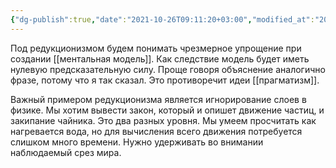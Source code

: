 ```yaml
---
{"dg-publish":true,"date":"2021-10-26T09:11:20+03:00","modified_at":"2022-05-27T20:56:51+03:00","permalink":"/redukczionizm/","dgHomeLink":false,"dgPassFrontmatter":true}
---
```




Под редукционизмом будем понимать чрезмерное упрощение при создании [[ментальная модель]]. Как следствие модель будет иметь нулевую предсказательную силу. Проще говоря объяснение аналогично фразе, потому что я так сказал. Это противоречит идеи [[прагматизм]]. 

Важный примером редукционизма является игнорирование слоев в физике. Мы хотим вывести закон, который и опишет движение частиц, и закипание чайника. Это два разных уровня. Мы умеем просчитать как нагревается вода, но для вычисления всего движения потребуется слишком много времени. Нужно удерживать во внимании наблюдаемый срез мира. 
